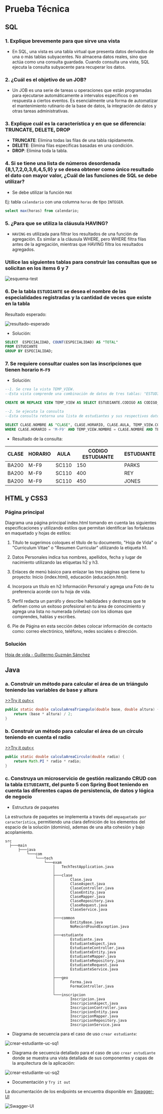 # Prueba Técnica

## SQL

### 1. Explique brevemente para que sirve una vista

* En SQL, una vista es una tabla virtual que presenta datos derivados de una o más tablas subyacentes. No almacena datos reales, sino que actúa como una consulta guardada. Cuando consulta una vista, SQL ejecuta la consulta subyacente para recuperar los datos.

### 2. ¿Cuál es el objetivo de un JOB?

* Un JOB es una serie de tareas u operaciones que están programadas para ejecutarse automáticamente a intervalos específicos o en respuesta a ciertos eventos. Es esencialmente una forma de automatizar el mantenimiento rutinario de la base de datos, la integración de datos y otras tareas administrativas.

### 3. Explique cuál es la característica y en que se diferencia: TRUNCATE, DELETE, DROP

* **TRUNCATE**: Elimina todas las filas de una tabla rápidamente.
* **DELETE**: Elimina filas específicas basadas en una condición.
* **DROP**: Elimina toda la tabla.

### 4. Si se tiene una lista de números desordenada {8,1,7,2,0,3,6,4,5,9} y se desea obtener como único resultado el dato con mayor valor, ¿Cuál de las funciones de SQL se debe utilizar?

* Se debe utilizar la función `MAX`

Ej: tabla `calendario` con una columna `horas` de tipo `INTEGER`.

```sql
select max(horas) from calendario;
```

### 5. ¿Para que se utiliza la cláusula HAVING?

* `HAVING` es utilizada para filtrar los resultados de una función de agregación. Es similar a la cláusula WHERE, pero WHERE filtra filas antes de la agregación, mientras que HAVING filtra los resultados agregados.

### Utilice las siguientes tablas para construir las consultas que se solicitan en los items 6 y 7

![esquema-test](src/main/resources/esquema.png)

### 6. De la tabla `ESTUDIANTE` se desea el nombre de las especialidades registradas y la cantidad de veces que existe en la tabla

Resultado esperado:

![resultado-esperado](src/main/resources/resultado-esperado.png)

* Solución:

```sql
SELECT  ESPECIALIDAD, COUNT(ESPECIALIDAD) AS "TOTAL"
FROM ESTUDIANTE
GROUP BY ESPECIALIDAD;
```

### 7. Se requiere consultar cuales son las inscripciones que tienen horario `M-F9`

* Solución:

```sql
--1. Se crea la vista TEMP_VIEW. 
--Esta vista comprende una combinación de datos de tres tablas: "ESTUDIANTE", "CLASE" e "INSCRIPCION". La vista muestra el código del estudiante, el nombre de la clase y la posición

CREATE OR REPLACE VIEW TEMP_VIEW AS SELECT ESTUDIANTE.CODIGO AS CODIGO_ESTUDIANTE, CLASE.NOMBRE, POSICION FROM INSCRIPCION, CLASE, ESTUDIANTE WHERE INSCRIPCION.CLASE_ID = CLASE.ID AND INSCRIPCION.ESTUDIANTE_ID = ESTUDIANTE.ID;

--2. Se ejecuta la consulta
--Esta consulta retorna una lista de estudiantes y sus respectivos datos, junto con la información de la clase a la que están inscritos, siempre y cuando esa clase tenga un horario específico ('M-F9').

SELECT CLASE.NOMBRE AS "CLASE", CLASE.HORARIO, CLASE.AULA, TEMP_VIEW.CODIGO_ESTUDIANTE AS "CODIGO ESTUDIANTE", ESTUDIANTE.NOMBRE AS "ESTUDIANTE" FROM CLASE, TEMP_VIEW, ESTUDIANTE
WHERE CLASE.HORARIO = 'M-F9' AND TEMP_VIEW.NOMBRE = CLASE.NOMBRE AND TEMP_VIEW.CODIGO_ESTUDIANTE = ESTUDIANTE.CODIGO;
```

* Resultado de la consulta:

|CLASE|HORARIO|AULA|CODIGO ESTUDIANTE|ESTUDIANTE
|---|---|---|---|---|
|BA200|M-F9|SC110|150|PARKS|
|BA200|M-F9|SC110|400|REY|
|BA200|M-F9|SC110|450|JONES|

## HTML y CSS3

### Página principal

Diagrama una página principal index.html tomando en cuenta las siguientes especificaciones y utilizando estilos que permitan identificar las fortalezas en maquetado y hojas de estilos:

1. Título te sugerimos coloques el título de tu documento, "Hoja de Vida" o "Curriculum Vitae" o "Resumen Curricular" utilizando la etiqueta h1.

2. Datos Personales indica tus nombres, apellidos, fecha y lugar de nacimiento utilizando las etiquetas h2 y h3.

3. Enlaces de menú básico para enlazar las tres páginas que tiene tu proyecto: Inicio (index.html), educación (educacion.html).

4. Incorpora un título en h2 Información Personal y agrega una Foto de tu preferencia acorde con tu hoja de vida.

5. Perfil redacta un parráfo y describe habilidades y destrezas que te definen como un exitoso profesional en tu área de conocimiento y agrega una lista no numerada (viñetas) con los idiomas que comprendes, hablas y escribes.

6. Pie de Página en esta sección debes colocar información de contacto como: correo electrónico, teléfono, redes sociales o dirección.

### Solución

[Hoja de vida - Guillermo Guzmán Sánchez](src/main/resources/static/index.html)

## Java

### a. Construir un método para calcular el área de un triángulo teniendo las variables de base y altura

[>>Try it out<<](http://localhost:9090/swagger-ui/index.html#/forma-controller/calculaAreaTriangulo)

```java
public static double calculaAreaTriangulo(double base, double altura) {
    return (base * altura) / 2;
}
```

### b. Construir un método para calcular el área de un círculo teniendo en cuenta el radio

[>>Try it out<<](http://localhost:9090/swagger-ui/index.html#/forma-controller/calculaAreaCirculo)

```java
public static double calculaAreaCirculo(double radio) {
    return Math.PI * radio * radio;
}
```

### c. Construya un microservicio de gestión realizando CRUD con la tabla `ESTUDIANTE`, del punto 5 con Spring Boot teniendo en cuenta las diferentes capas de persistencia, de datos y lógica de negocio

* Estructura de paquetes

La estructura de paquetes se implementa a través del `empaquetado por característica`, permitiendo una clara definición de los elementos del espacio de la solución (dominio), ademas de una alta cohesión y bajo acoplamiento.

```shell
src
  ├───main
      ├───java
          └───com
              └───tech
                  └───exam
                      │   TechTestApplication.java
                      │
                      ├───clase
                      │       Clase.java
                      │       ClaseAspect.java
                      │       ClaseController.java
                      │       ClaseEntity.java
                      │       ClaseMapper.java
                      │       ClaseRepository.java
                      │       ClaseRequest.java
                      │       ClaseService.java
                      │
                      ├───common
                      │       EntityBase.java
                      │       NoRecordFoundException.java
                      │
                      ├───estudiante
                      │       Estudiante.java
                      │       EstudianteAspect.java
                      │       EstudianteController.java
                      │       EstudianteEntity.java
                      │       EstudianteMapper.java
                      │       EstudianteRepository.java
                      │       EstudianteRequest.java
                      │       EstudianteService.java
                      │
                      ├───geo
                      │       Forma.java
                      │       FormaController.java
                      │
                      └───inscripcion
                              Inscripcion.java
                              InscripcionAspect.java
                              InscripcionController.java
                              InscripcionEntity.java
                              InscripcionMapper.java
                              InscripcionRepository.java
                              InscripcionService.java
```

* Diagrama de secuencia para el caso de uso `crear estudiante`: 

![crear-estudiante-uc-sq1](src/main/resources/ds1.png)

* Diagrama de secuencia detallado para el caso de uso `crear estudiante` donde se muestra una vista detallada de sus componentes y capas de la arquitectura de la aplicación:

![crear-estudiante-uc-sq2](src/main/resources/ds2.png)

* Documentación y `Try it out`

La documentación de los endpoints se encuentra disponible en: [Swagger-UI](http://localhost:9090/swagger-ui/index.html)

![Swagger-UI](src/main/resources/docs.png)